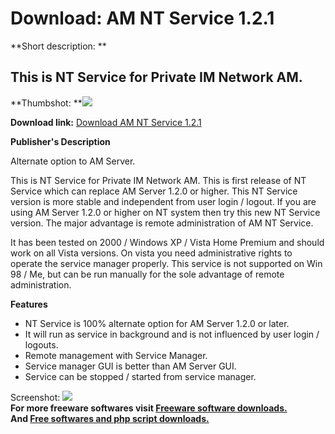 # Download: AM NT Service 1.2.1

**Short description: **

## This is NT Service for Private IM Network AM.

  
**Thumbshot: **![](http://www.freewarefiles.com/screenshot/amntservice_md.jpg)   
  
**Download link:** [Download AM NT Service 1.2.1](http://freesoftwares.boysofts.com/AM-NT-Service_program_44179.html)  
  

**Publisher's Description**  
  

Alternate option to AM Server.

This is NT Service for Private IM Network AM. This is first release of NT
Service which can replace AM Server 1.2.0 or higher. This NT Service version
is more stable and independent from user login / logout. If you are using AM
Server 1.2.0 or higher on NT system then try this new NT Service version. The
major advantage is remote administration of AM NT Service.

It has been tested on 2000 / Windows XP / Vista Home Premium and should work
on all Vista versions. On vista you need administrative rights to operate the
service manager properly. This service is not supported on Win 98 / Me, but
can be run manually for the sole advantage of remote administration.

**Features**

  * NT Service is 100% alternate option for AM Server 1.2.0 or later. 
  * It will run as service in background and is not influenced by user login / logouts. 
  * Remote management with Service Manager. 
  * Service manager GUI is better than AM Server GUI. 
  * Service can be stopped / started from service manager. 

  
  
Screenshot: ![](http://www.freewarefiles.com/screenshot/amntservice.jpg)  
**For more freeware softwares visit [Freeware software downloads.](http://freesoftwares.boysofts.com/)**   
**And [Free softwares and php script downloads.](http://www.boysofts.com/)**

